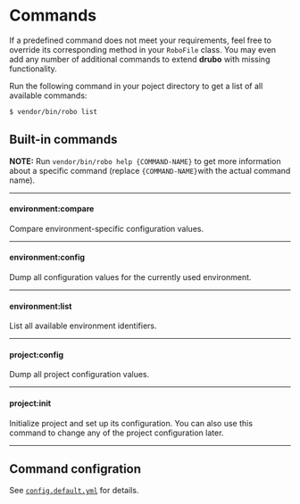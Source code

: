 # Commands

If a predefined command does not meet your requirements, feel free to override 
its corresponding method in your ```RoboFile``` class. You may even add any 
number of additional commands to extend **drubo** with missing functionality.

Run the following command in your poject directory to get a list of all 
available commands:

```sh
$ vendor/bin/robo list
```

## Built-in commands

**NOTE:** Run ```vendor/bin/robo help {COMMAND-NAME}``` to get more information 
about a specific command (replace ```{COMMAND-NAME}```with the actual command 
name).

---

#### environment:compare

Compare environment-specific configuration values.

---

#### environment:config

Dump all configuration values for the currently used environment.

---

#### environment:list

List all available environment identifiers.

---

#### project:config

Dump all project configuration values.

---

#### project:init

Initialize project and set up its configuration. You can also use this command 
to change any of the project configuration later.

---

## Command configration

See [```config.default.yml```][config] for details.

[config]: ../config.default.yml
